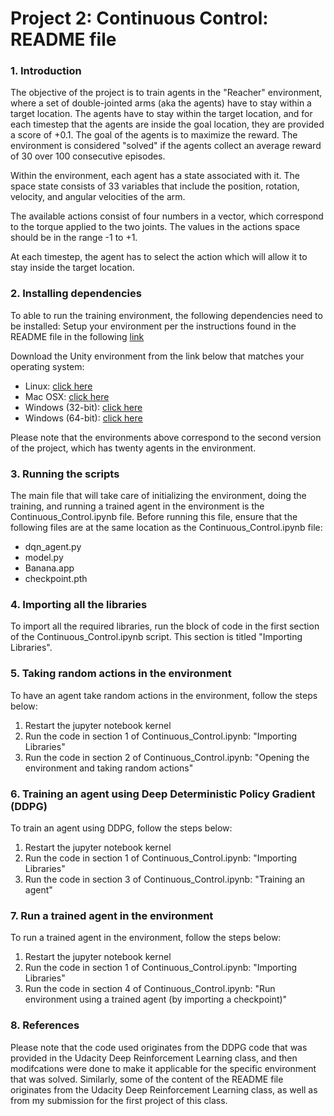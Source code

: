 # Project 2: Continuous Control: README file

### 1. Introduction

The objective of the project is to train agents in the "Reacher" environment, where a set of double-jointed arms (aka the agents) have to stay within a target location. The agents have to stay within the target location, and for each timestep that the agents are inside the goal location, they are provided a score of +0.1. The goal of the agents is to maximize the reward. The environment is considered "solved" if the agents collect an average reward of 30 over 100 consecutive episodes.

Within the environment, each agent has a state associated with it. The space state consists of 33 variables that include the position, rotation, velocity, and angular velocities of the arm.

The available actions consist of four numbers in a vector, which correspond to the torque applied to the two joints. The values in the actions space should be in the range -1 to +1.

At each timestep, the agent has to select the action which will allow it to stay inside the target location.

### 2. Installing dependencies
To able to run the training environment, the following dependencies need to be installed:
Setup your environment per the instructions found in the README file in the following [link](https://github.com/udacity/deep-reinforcement-learning#dependencies)

Download the Unity environment from the link below that matches your operating system:
- Linux: [click here](https://s3-us-west-1.amazonaws.com/udacity-drlnd/P2/Reacher/Reacher_Linux.zip)
- Mac OSX: [click here](https://s3-us-west-1.amazonaws.com/udacity-drlnd/P2/Reacher/Reacher.app.zip)
- Windows (32-bit): [click here](https://s3-us-west-1.amazonaws.com/udacity-drlnd/P2/Reacher/Reacher_Windows_x86.zip)
- Windows (64-bit): [click here](https://s3-us-west-1.amazonaws.com/udacity-drlnd/P2/Reacher/Reacher_Windows_x86_64.zip)

Please note that the environments above correspond to the second version of the project, which has twenty agents in the environment.

### 3. Running the scripts
The main file that will take care of initializing the environment, doing the training, and running a trained agent in the environment is the Continuous_Control.ipynb file. Before running this file, ensure that the following files are at the same location as the Continuous_Control.ipynb file:
- dqn_agent.py
- model.py
- Banana.app
- checkpoint.pth

### 4. Importing all the libraries
To import all the required libraries, run the block of code in the first section of the Continuous_Control.ipynb script. This section is titled "Importing Libraries".

### 5. Taking random actions in the environment
To have an agent take random actions in the environment, follow the steps below:
1. Restart the jupyter notebook kernel
2. Run the code in section 1 of Continuous_Control.ipynb: "Importing Libraries"
3. Run the code in section 2 of Continuous_Control.ipynb: "Opening the environment and taking random actions"

### 6. Training an agent using Deep Deterministic Policy Gradient (DDPG)
To train an agent using DDPG, follow the steps below:
1. Restart the jupyter notebook kernel
2. Run the code in section 1 of Continuous_Control.ipynb: "Importing Libraries"
3. Run the code in section 3 of Continuous_Control.ipynb: "Training an agent"

### 7. Run a trained agent in the environment
To run a trained agent in the environment, follow the steps below:
1. Restart the jupyter notebook kernel
2. Run the code in section 1 of Continuous_Control.ipynb: "Importing Libraries"
3. Run the code in section 4 of Continuous_Control.ipynb: "Run environment using a trained agent (by importing a checkpoint)"

### 8. References
Please note that the code used originates from the DDPG code that was provided in the Udacity Deep Reinforcement Learning class, and then modifcations were done to make it applicable for the specific environment that was solved. Similarly, some of the content of the README file originates from the Udacity Deep Reinforcement Learning class, as well as from my submission for the first project of this class.